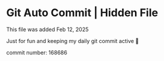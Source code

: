 # Git Auto Commit | Hidden File

This file was added Feb 12, 2025

Just for fun and keeping my daily git commit active 🤪

commit number: 168686

